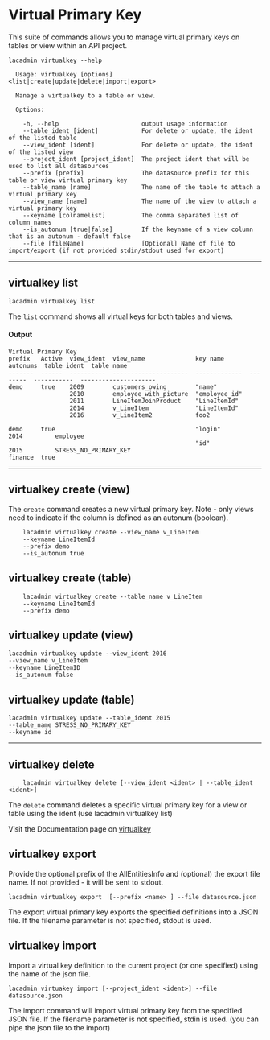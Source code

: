 # Virtual Primary Key
This suite of commands allows you to manage virtual primary keys on tables or view within an API project.
```
lacadmin virtualkey --help

  Usage: virtualkey [options] <list|create|update|delete|import|export>

  Manage a virtualkey to a table or view.

  Options:

    -h, --help                       output usage information
    --table_ident [ident]            For delete or update, the ident of the listed table
    --view_ident [ident]             For delete or update, the ident of the listed view
    --project_ident [project_ident]  The project ident that will be used to list all datasources
    --prefix [prefix]                The datasource prefix for this table or view virtual primary key
    --table_name [name]              The name of the table to attach a virtual primary key
    --view_name [name]               The name of the view to attach a virtual primary key
    --keyname [colnamelist]          The comma separated list of column names
    --is_autonum [true|false]        If the keyname of a view column that is an autonum - default false
    --file [fileName]                [Optional] Name of file to import/export (if not provided stdin/stdout used for export)
```
***
## virtualkey list
    lacadmin virtualkey list

The `list` command shows all virtual keys for both tables and views.

#### Output
```
Virtual Primary Key                                                                                                                                          
prefix   Active  view_ident  view_name              key name       autonums  table_ident  table_name           
-------  ------  ----------  ---------------------  -------------  --------  -----------  ---------------------
demo     true    2009        customers_owing        "name"                                                     
                 2010        employee_with_picture  "employee_id"                                              
                 2011        LineItemJoinProduct    "LineItemId"                                               
                 2014        v_LineItem             "LineItemId"                                               
                 2016        v_LineItem2            foo2                                                       
                                                                                                               
demo     true                                       "login"                  2014         employee             
                                                    "id"                     2015         STRESS_NO_PRIMARY_KEY
finance  true                                                                                                  
```
***
## virtualkey create (view)
The `create` command creates a new virtual primary key. Note - only views need to indicate if the column is defined as an autonum (boolean).
```
    lacadmin virtualkey create --view_name v_LineItem
    --keyname LineItemId 
    --prefix demo  
    --is_autonum true
```
## virtualkey create (table)
```
    lacadmin virtualkey create --table_name v_LineItem
    --keyname LineItemId 
    --prefix demo  
```

## virtualkey update (view)

```
lacadmin virtualkey update --view_ident 2016
--view_name v_LineItem
--keyname LineItemID  
--is_autonum false 

```
## virtualkey update (table)

```
lacadmin virtualkey update --table_ident 2015
--table_name STRESS_NO_PRIMARY_KEY
--keyname id  

```
***
## virtualkey delete
```
    lacadmin virtualkey delete [--view_ident <ident> | --table_ident <ident>]
```
The `delete` command deletes a specific virtual primary key for a view or table using the ident (use lacadmin virtualkey list)

Visit the Documentation page on [virtualkey](https://docops.ca.com/ca-live-api-creator/3-2/en/creating-apis/customize-your-api/access-and-invoke-view-resources)


## virtualkey export
Provide the optional prefix of the AllEntitiesInfo and (optional) the export file name. If not provided - it will be sent to stdout.
```
lacadmin virtualkey export  [--prefix <name> ] --file datasource.json
```
The export virtual primary key exports the specified definitions into a JSON file. If the filename parameter is not specified, stdout is used.

## virtualkey import
Import a virtual key definition to the current project (or one specified) using the name of the json file.
```
lacadmin virtuakey import [--project_ident <ident>] --file datasource.json
```
The import command will import virtual primary key from the specified JSON file. If the filename parameter is not specified, stdin is used. (you can pipe the json file to the import)

